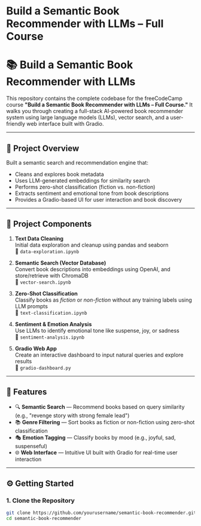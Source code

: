 # Build a Semantic Book Recommender with LLMs – Full Course

# 📚 Build a Semantic Book Recommender with LLMs

This repository contains the complete codebase for the freeCodeCamp course **"Build a Semantic Book Recommender with LLMs – Full Course."** It walks you through creating a full-stack AI-powered book recommender system using large language models (LLMs), vector search, and a user-friendly web interface built with Gradio.

---

## 🧠 Project Overview

Built a semantic search and recommendation engine that:

- Cleans and explores book metadata
- Uses LLM-generated embeddings for similarity search
- Performs zero-shot classification (fiction vs. non-fiction)
- Extracts sentiment and emotional tone from book descriptions
- Provides a Gradio-based UI for user interaction and book discovery

---

## 📂 Project Components

1. **Text Data Cleaning**  
   Initial data exploration and cleanup using pandas and seaborn  
   📄 `data-exploration.ipynb`

2. **Semantic Search (Vector Database)**  
   Convert book descriptions into embeddings using OpenAI, and store/retrieve with ChromaDB  
   📄 `vector-search.ipynb`

3. **Zero-Shot Classification**  
   Classify books as *fiction* or *non-fiction* without any training labels using LLM prompts  
   📄 `text-classification.ipynb`

4. **Sentiment & Emotion Analysis**  
   Use LLMs to identify emotional tone like suspense, joy, or sadness  
   📄 `sentiment-analysis.ipynb`

5. **Gradio Web App**  
   Create an interactive dashboard to input natural queries and explore results  
   📄 `gradio-dashboard.py`

---

## 🧪 Features

- 🔍 **Semantic Search** — Recommend books based on query similarity (e.g., "revenge story with strong female lead")
- 📚 **Genre Filtering** — Sort books as fiction or non-fiction using zero-shot classification
- 🎭 **Emotion Tagging** — Classify books by mood (e.g., joyful, sad, suspenseful)
- 🌐 **Web Interface** — Intuitive UI built with Gradio for real-time user interaction

---

## ⚙️ Getting Started

### 1. Clone the Repository

```bash
git clone https://github.com/yourusername/semantic-book-recommender.git
cd semantic-book-recommender



